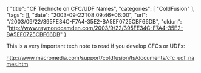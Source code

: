 {
	"title": "CF Technote on CFC/UDF Names",
	"categories": [
		"ColdFusion"
	],
	"tags": [],
	"date": "2003-09-22T08:09:46+06:00",
	"url": "/2003/09/22/395FE34C-F7A4-35E2-BA5EF0725CBF66DB",
	"oldurl": "http://www.raymondcamden.com/2003/9/22/395FE34C-F7A4-35E2-BA5EF0725CBF66DB"
}

This is a very important tech note to read if you develop CFCs or UDFs:

<a href="http://www.macromedia.com/support/coldfusion/ts/documents/cfc_udf_names.htm">http://www.macromedia.com/support/coldfusion/ts/documents/cfc_udf_names.htm</a>